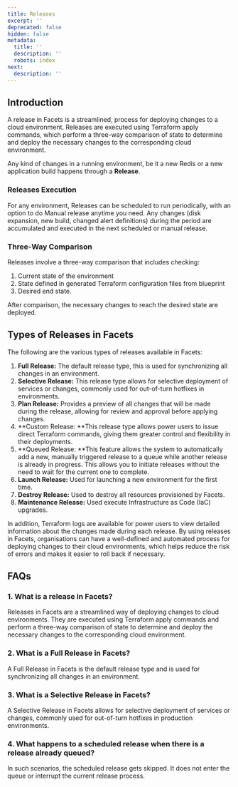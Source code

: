 ```yaml
---
title: Releases
excerpt: ''
deprecated: false
hidden: false
metadata:
  title: ''
  description: ''
  robots: index
next:
  description: ''
---
```

## Introduction

A release in Facets is a streamlined, process for deploying changes to a cloud environment. Releases are executed using Terraform apply commands, which perform a three-way comparison of state to determine and deploy the necessary changes to the corresponding cloud environment.

Any kind of changes in a running environment, be it a new Redis or a new application build happens through a **Release**.

### Releases Execution

For any environment, Releases can be scheduled to run periodically, with an option to do Manual release anytime you need. Any changes (disk expansion, new build, changed alert definitions) during the period are accumulated and executed in the next scheduled or manual release.

### Three-Way Comparison

Releases involve a three-way comparison that includes checking:

1. Current state of the environment
2. State defined in generated Terraform configuration files from blueprint
3. Desired end state. 

After comparison, the necessary changes to reach the desired state are deployed.

## Types of Releases in Facets

The following are the various types of releases available in Facets:

1. **Full Release:** The default release type, this is used for synchronizing all changes in an environment.
2. **Selective Release:** This release type allows for selective deployment of services or changes, commonly used for out-of-turn hotfixes in environments.
3. **Plan Release:** Provides a preview of all changes that will be made during the release, allowing for review and approval before applying changes.
4. **Custom Release: **This release type allows power users to issue direct Terraform commands, giving them greater control and flexibility in their deployments.
5. **Queued Release: **This feature allows the system to automatically add a new, manually triggered release to a queue while another release is already in progress. This allows you to initiate releases without the need to wait for the current one to complete.
6. **Launch Release:** Used for launching a new environment for the first time.
7. **Destroy Release:** Used to destroy all resources provisioned by Facets.
8. **Maintenance Release:** Used execute Infrastructure as Code (IaC) upgrades.

In addition, Terraform logs are available for power users to view detailed information about the changes made during each release. By using releases in Facets, organisations can have a well-defined and automated process for deploying changes to their cloud environments, which helps reduce the risk of errors and makes it easier to roll back if necessary.

## FAQs

### 1. What is a release in Facets?

Releases in Facets are a streamlined way of deploying changes to cloud environments. They are executed using Terraform apply commands and perform a three-way comparison of state to determine and deploy the necessary changes to the corresponding cloud environment.

### 2. What is a Full Release in Facets?

A Full Release in Facets is the default release type and is used for synchronizing all changes in an environment.

### 3. What is a Selective Release in Facets?

A Selective Release in Facets allows for selective deployment of services or changes, commonly used for out-of-turn hotfixes in production environments.

### 4. What happens to a scheduled release when there is a release already queued?

In such scenarios, the scheduled release gets skipped. It does not enter the queue or interrupt the current release process.